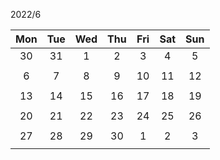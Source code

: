2022/6

|Mon|Tue|Wed|Thu|Fri|Sat|Sun|
|:-:|:-:|:-:|:-:|:-:|:-:|:-:|
|30|31|1|2|3|4|5|
|   |   |   |   |   |   |   |
|6|7|8|9|10|11|12|
|   |   |   |   |   |   |   |
|13|14|15|16|17|18|19|
|   |   |   |   |   |   |   |
|20|21|22|23|24|25|26|
|   |   |   |   |   |   |   |
|27|28|29|30|1|2|3|
|   |   |   |   |   |   |   |